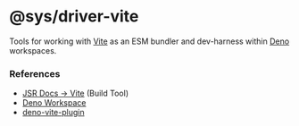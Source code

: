 # @sys/driver-vite

Tools for working with [Vite](https://vitejs.dev/) as an ESM bundler and
dev-harness within [Deno](https://docs.deno.com/) workspaces.

### References

- [JSR Docs → Vite](https://jsr.io/docs/with/vite) (Build Tool)
- [Deno Workspace](https://docs.deno.com/runtime/fundamentals/workspaces/)
- [deno-vite-plugin](https://github.com/denoland/deno-vite-plugin) 
